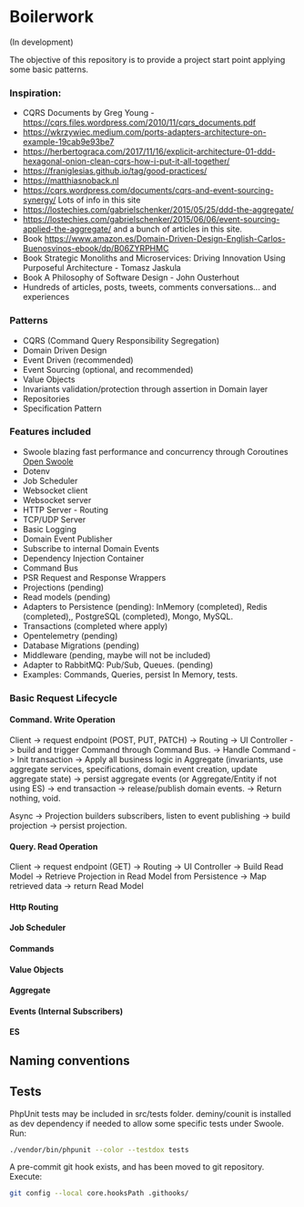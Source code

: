 # Boilerwork

(In development)

The objective of this repository is to provide a project start point applying some basic patterns.

### Inspiration:
- CQRS Documents by Greg Young - https://cqrs.files.wordpress.com/2010/11/cqrs_documents.pdf
- https://wkrzywiec.medium.com/ports-adapters-architecture-on-example-19cab9e93be7
- https://herbertograca.com/2017/11/16/explicit-architecture-01-ddd-hexagonal-onion-clean-cqrs-how-i-put-it-all-together/
- https://franiglesias.github.io/tag/good-practices/
- https://matthiasnoback.nl
- https://cqrs.wordpress.com/documents/cqrs-and-event-sourcing-synergy/ Lots of info in this site
- https://lostechies.com/gabrielschenker/2015/05/25/ddd-the-aggregate/ 
- https://lostechies.com/gabrielschenker/2015/06/06/event-sourcing-applied-the-aggregate/ and a bunch of articles in this site.
- Book https://www.amazon.es/Domain-Driven-Design-English-Carlos-Buenosvinos-ebook/dp/B06ZYRPHMC
- Book Strategic Monoliths and Microservices: Driving Innovation Using Purposeful Architecture - Tomasz Jaskula
- Book A Philosophy of Software Design - John Ousterhout
- Hundreds of articles, posts, tweets, comments conversations... and experiences

### Patterns
- CQRS (Command Query Responsibility Segregation)
- Domain Driven Design
- Event Driven (recommended)
- Event Sourcing (optional, and recommended)
- Value Objects
- Invariants validation/protection through assertion in Domain layer
- Repositories
- Specification Pattern

### Features included
- Swoole blazing fast performance and concurrency through Coroutines [Open Swoole](https://openswoole.com)
- Dotenv
- Job Scheduler
- Websocket client
- Websocket server
- HTTP Server - Routing
- TCP/UDP Server
- Basic Logging
- Domain Event Publisher
- Subscribe to internal Domain Events
- Dependency Injection Container
- Command Bus
- PSR Request and Response Wrappers
- Projections (pending)
- Read models (pending)
- Adapters to Persistence (pending): InMemory (completed), Redis (completed),, PostgreSQL (completed), Mongo, MySQL.
- Transactions (completed where apply)
- Opentelemetry (pending)
- Database Migrations (pending)
- Middleware (pending, maybe will not be included)
- Adapter to RabbitMQ: Pub/Sub, Queues. (pending)
- Examples: Commands, Queries, persist In Memory, tests.

### Basic Request Lifecycle

#### Command. Write Operation

Client -> request endpoint (POST, PUT, PATCH) -> Routing -> UI Controller -> build and trigger Command through Command Bus. -> Handle Command -> Init transaction -> Apply all business logic in Aggregate (invariants, use aggregate services, specifications, domain event creation, update aggregate state) -> persist aggregate events (or Aggregate/Entity if not using ES) -> end transaction -> release/publish domain events. -> Return nothing, void.

Async -> Projection builders subscribers, listen to event publishing -> build projection -> persist projection.

#### Query. Read Operation
Client -> request endpoint (GET) -> Routing -> UI Controller -> Build Read Model -> Retrieve Projection in Read Model from Persistence -> Map retrieved data -> return Read Model


#### Http Routing
#### Job Scheduler
#### Commands
#### Value Objects
#### Aggregate
#### Events (Internal Subscribers)
#### ES

## Naming conventions

## Tests
PhpUnit tests may be included in src/tests folder. deminy/counit is installed as dev dependency if needed to allow some specific tests under Swoole.
Run:
```sh
./vendor/bin/phpunit --color --testdox tests
```

A pre-commit git hook exists, and has been moved to git repository. Execute:
```sh
git config --local core.hooksPath .githooks/
```
